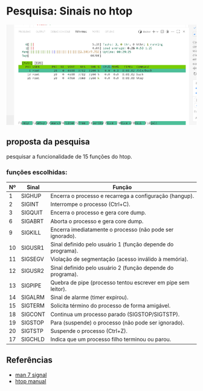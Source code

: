 # Pesquisa: Sinais no htop

![htop](image.png)

## proposta da pesquisa
pesquisar a funcionalidade de 15 funções do htop. 



### funções escolhidas:

| Nº | Sinal      | Função                                                                 |
|----|------------|------------------------------------------------------------------------|
|  1 | SIGHUP     | Encerra o processo e recarrega a configuração (hangup).                |
|  2 | SIGINT     | Interrompe o processo (Ctrl+C).                                        |
|  3 | SIGQUIT    | Encerra o processo e gera core dump.                                   |
|  6 | SIGABRT    | Aborta o processo e gera core dump.                                    |
|  9 | SIGKILL    | Encerra imediatamente o processo (não pode ser ignorado).              |
| 10 | SIGUSR1    | Sinal definido pelo usuário 1 (função depende do programa).            |
| 11 | SIGSEGV    | Violação de segmentação (acesso inválido à memória).                   |
| 12 | SIGUSR2    | Sinal definido pelo usuário 2 (função depende do programa).            |
| 13 | SIGPIPE    | Quebra de pipe (processo tentou escrever em pipe sem leitor).           |
| 14 | SIGALRM    | Sinal de alarme (timer expirou).                                       |
| 15 | SIGTERM    | Solicita término do processo de forma amigável.                        |
| 18 | SIGCONT    | Continua um processo parado (SIGSTOP/SIGTSTP).                         |
| 19 | SIGSTOP    | Para (suspende) o processo (não pode ser ignorado).                    |
| 20 | SIGTSTP    | Suspende o processo (Ctrl+Z).                                          |
| 17 | SIGCHLD    | Indica que um processo filho terminou ou parou.                        |

## Referências
- [man 7 signal](https://man7.org/linux/man-pages/man7/signal.7.html)
- [htop manual](https://htop.dev/)
